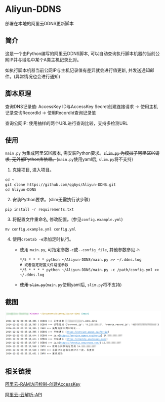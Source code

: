 # Aliyun-DDNS

部署在本地的阿里云DDNS更新脚本

## 简介

这是一个由Python编写的阿里云DDNS脚本, 可以自动查询执行脚本机器的当前公网IP并与域名中某个A类主机记录比对。

如执行脚本机器当前公网IP与主机记录值有差异就会进行值更新, 并发送通知邮件。(异常情况也会进行通知)

## 脚本原理

查询DNS记录值: AccessKey ID与AccessKey Secret创建连接请求 -> 使用主机记录查询RecordId -> 使用RecordId查询记录值

查询公网IP: 使用抽样的两个URL进行查询比较，支持多检测URL

## 使用

`main.py` 为集成阿里SDK版本, 需安装Python要求。~~`slim.py` 为模拟了阿里SDK请求, 无外部Python库依赖。~~(`main.py`使用yaml后, `slim.py`将不支持)

1. 克隆项目, 进入项目。

```shell
cd ~
git clone https://github.com/qqAys/Aliyun-DDNS.git
cd Aliyun-DDNS
```

2. 安装Python要求。(slim无需执行该步骤)

```shell
pip install -r requirements.txt
```

3. 将配置文件重命名, 修改配置。(参见`config.example.yml`)

```shell
mv config.example.yml config.yml
```

4. 使用`crontab -e`添加定时执行。

   - 使用 `main.py`, 可指定参数`-c`或`--config_file`, 其他参数参见`-h`
   
       ```shell
       */5 * * * * python ~/Aliyun-DDNS/main.py >> ~/.ddns.log
       # 或者指定配置文件路径参数
       */5 * * * * python ~/Aliyun-DDNS/main.py -c /path/config.yml >> ~/.ddns.log
       ```

   - ~~使用 `slim.py`~~(`main.py`使用yaml后, `slim.py`将不支持)

## 截图

![ddns.log](./img/Snipaste_2024-12-22_00-48-48.png)

## 相关链接

[阿里云-RAM访问控制-创建AccessKey](https://ram.console.aliyun.com/manage/ak)

[阿里云-云解析-API](https://next.api.aliyun.com/api/Alidns/2015-01-09)
